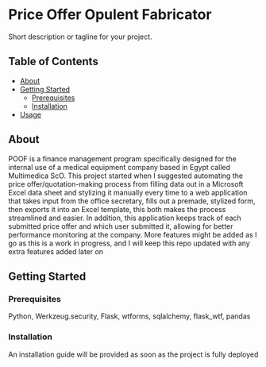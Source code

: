 # Price Offer Opulent Fabricator

Short description or tagline for your project.

## Table of Contents

- [About](#about)
- [Getting Started](#getting-started)
  - [Prerequisites](#prerequisites)
  - [Installation](#installation)
- [Usage](#usage)
  
## About

POOF is a finance management program specifically designed for the internal use of a medical equipment company based in Egypt called Multimedica ScO. 
This project started when I suggested automating the price offer/quotation-making process from filling data out in a Microsoft Excel data sheet and stylizing it manually every time to a web application that takes input from the office secretary, fills out a premade, stylized form, then exports it into an Excel template, this both makes the process streamlined and easier. In addition, this application keeps track of each submitted price offer and which user submitted it, allowing for better performance monitoring at the company. More features might be added as I go as this is a work in progress, and I will keep this repo updated with any extra features added later on

## Getting Started


### Prerequisites

Python, 
Werkzeug.security,
Flask,
wtforms,
sqlalchemy,
flask_wtf,
pandas

### Installation

An installation guide will be provided as soon as the project is fully deployed
